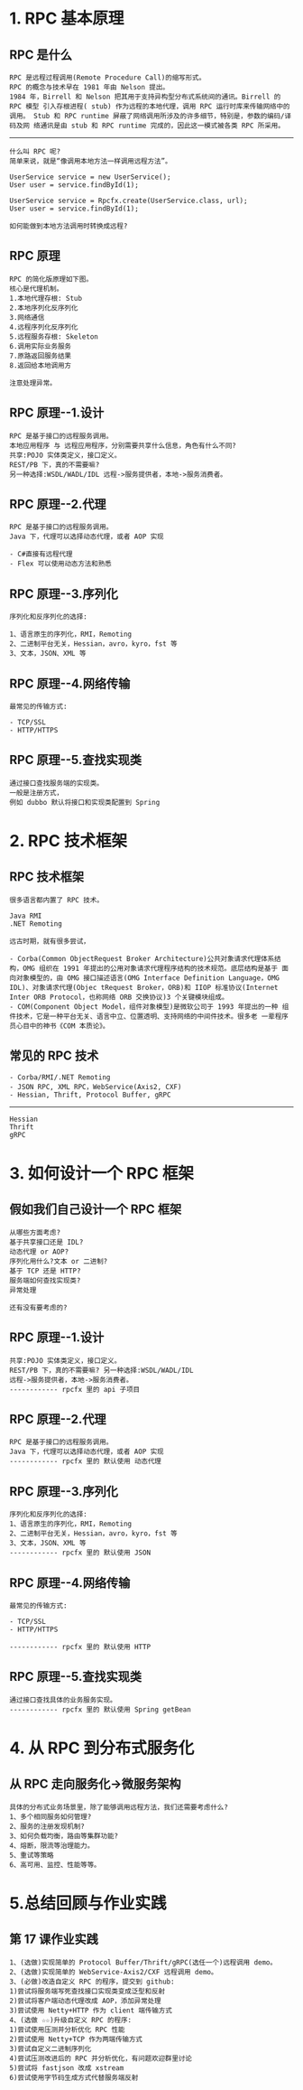 # 1. RPC 基本原理

## RPC 是什么

    RPC 是远程过程调用(Remote Procedure Call)的缩写形式。
    RPC 的概念与技术早在 1981 年由 Nelson 提出。
    1984 年，Birrell 和 Nelson 把其用于支持异构型分布式系统间的通讯。Birrell 的 RPC 模型 引入存根进程( stub) 作为远程的本地代理，调用 RPC 运行时库来传输网络中的调用。 Stub 和 RPC runtime 屏蔽了网络调用所涉及的许多细节，特别是，参数的编码/译码及网 络通讯是由 stub 和 RPC runtime 完成的，因此这一模式被各类 RPC 所采用。

---

    什么叫 RPC 呢?
    简单来说，就是“像调用本地方法一样调用远程方法”。

    UserService service = new UserService();
    User user = service.findById(1);

    UserService service = Rpcfx.create(UserService.class, url);
    User user = service.findById(1);

    如何能做到本地方法调用时转换成远程?

## RPC 原理

    RPC 的简化版原理如下图。
    核心是代理机制。
    1.本地代理存根: Stub
    2.本地序列化反序列化
    3.网络通信
    4.远程序列化反序列化
    5.远程服务存根: Skeleton
    6.调用实际业务服务
    7.原路返回服务结果
    8.返回给本地调用方

    注意处理异常。

## RPC 原理--1.设计

    RPC 是基于接口的远程服务调用。
    本地应用程序 与 远程应用程序，分别需要共享什么信息，角色有什么不同?
    共享:POJO 实体类定义，接口定义。
    REST/PB 下，真的不需要嘛?
    另一种选择:WSDL/WADL/IDL 远程->服务提供者，本地->服务消费者。

## RPC 原理--2.代理

    RPC 是基于接口的远程服务调用。
    Java 下，代理可以选择动态代理，或者 AOP 实现

    - C#直接有远程代理
    - Flex 可以使用动态方法和熟悉

## RPC 原理--3.序列化

    序列化和反序列化的选择:

    1、语言原生的序列化，RMI，Remoting
    2、二进制平台无关，Hessian，avro，kyro，fst 等
    3、文本，JSON、XML 等

## RPC 原理--4.网络传输

    最常见的传输方式:

    - TCP/SSL
    - HTTP/HTTPS

## RPC 原理--5.查找实现类

    通过接口查找服务端的实现类。
    一般是注册方式，
    例如 dubbo 默认将接口和实现类配置到 Spring

# 2. RPC 技术框架

## RPC 技术框架

    很多语言都内置了 RPC 技术。

    Java RMI
    .NET Remoting

    远古时期，就有很多尝试，

    - Corba(Common ObjectRequest Broker Architecture)公共对象请求代理体系结 构，OMG 组织在 1991 年提出的公用对象请求代理程序结构的技术规范。底层结构是基于 面向对象模型的，由 OMG 接口描述语言(OMG Interface Definition Language，OMG IDL)、对象请求代理(Objec tRequest Broker，ORB)和 IIOP 标准协议(Internet Inter ORB Protocol，也称网络 ORB 交换协议)3 个关键模块组成。
    - COM(Component Object Model，组件对象模型)是微软公司于 1993 年提出的一种 组件技术，它是一种平台无关、语言中立、位置透明、支持网络的中间件技术。很多老 一辈程序员心目中的神书《COM 本质论》。

## 常见的 RPC 技术

    - Corba/RMI/.NET Remoting
    - JSON RPC, XML RPC，WebService(Axis2, CXF)
    - Hessian, Thrift, Protocol Buffer, gRPC

---

    Hessian
    Thrift
    gRPC

# 3. 如何设计一个 RPC 框架

## 假如我们自己设计一个 RPC 框架

    从哪些方面考虑?
    基于共享接口还是 IDL?
    动态代理 or AOP?
    序列化用什么?文本 or 二进制?
    基于 TCP 还是 HTTP?
    服务端如何查找实现类?
    异常处理

    还有没有要考虑的?

## RPC 原理--1.设计

    共享:POJO 实体类定义，接口定义。
    REST/PB 下，真的不需要嘛? 另一种选择:WSDL/WADL/IDL
    远程->服务提供者，本地->服务消费者。
    ------------ rpcfx 里的 api 子项目

## RPC 原理--2.代理

    RPC 是基于接口的远程服务调用。
    Java 下，代理可以选择动态代理，或者 AOP 实现
    ------------ rpcfx 里的 默认使用 动态代理

## RPC 原理--3.序列化

    序列化和反序列化的选择:
    1、语言原生的序列化，RMI，Remoting
    2、二进制平台无关，Hessian，avro，kyro，fst 等
    3、文本，JSON、XML 等
    ------------ rpcfx 里的 默认使用 JSON

## RPC 原理--4.网络传输

    最常见的传输方式:

    - TCP/SSL
    - HTTP/HTTPS

    ------------ rpcfx 里的 默认使用 HTTP

## RPC 原理--5.查找实现类

    通过接口查找具体的业务服务实现。
    ------------ rpcfx 里的 默认使用 Spring getBean

# 4. 从 RPC 到分布式服务化

## 从 RPC 走向服务化->微服务架构

    具体的分布式业务场景里，除了能够调用远程方法，我们还需要考虑什么?
    1、多个相同服务如何管理?
    2、服务的注册发现机制?
    3、如何负载均衡，路由等集群功能?
    4、熔断，限流等治理能力。
    5、重试等策略
    6、高可用、监控、性能等等。

# 5.总结回顾与作业实践

## 第 17 课作业实践

    1、(选做)实现简单的 Protocol Buffer/Thrift/gRPC(选任一个)远程调用 demo。
    2、(选做)实现简单的 WebService-Axis2/CXF 远程调用 demo。
    3、(必做)改造自定义 RPC 的程序，提交到 github:
    1)尝试将服务端写死查找接口实现类变成泛型和反射
    2)尝试将客户端动态代理改成 AOP，添加异常处理
    3)尝试使用 Netty+HTTP 作为 client 端传输方式
    4、(选做 ☆☆)升级自定义 RPC 的程序:
    1)尝试使用压测并分析优化 RPC 性能
    2)尝试使用 Netty+TCP 作为两端传输方式
    3)尝试自定义二进制序列化
    4)尝试压测改进后的 RPC 并分析优化，有问题欢迎群里讨论
    5)尝试将 fastjson 改成 xstream
    6)尝试使用字节码生成方式代替服务端反射
